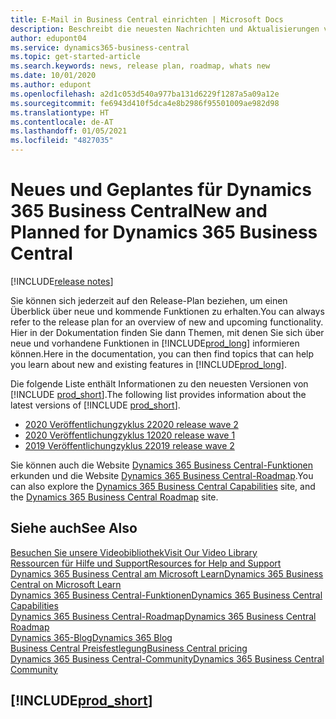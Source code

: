 ```yaml
---
title: E-Mail in Business Central einrichten | Microsoft Docs
description: Beschreibt die neuesten Nachrichten und Aktualisierungen von Business Central.
author: edupont04
ms.service: dynamics365-business-central
ms.topic: get-started-article
ms.search.keywords: news, release plan, roadmap, whats new
ms.date: 10/01/2020
ms.author: edupont
ms.openlocfilehash: a2d1c053d540a977ba131d6229f1287a5a09a12e
ms.sourcegitcommit: fe6943d410f5dca4e8b2986f95501009ae982d98
ms.translationtype: HT
ms.contentlocale: de-AT
ms.lasthandoff: 01/05/2021
ms.locfileid: "4827035"
---
```

# <a name="new-and-planned-for-dynamics-365-business-central"></a><span data-ttu-id="de293-103">Neues und Geplantes für Dynamics 365 Business Central</span><span class="sxs-lookup"><span data-stu-id="de293-103">New and Planned for Dynamics 365 Business Central</span></span>

[!INCLUDE[release notes](includes/release-notes.md)]

<span data-ttu-id="de293-104">Sie können sich jederzeit auf den Release-Plan beziehen, um einen Überblick über neue und kommende Funktionen zu erhalten.</span><span class="sxs-lookup"><span data-stu-id="de293-104">You can always refer to the release plan for an overview of new and upcoming functionality.</span></span> <span data-ttu-id="de293-105">Hier in der Dokumentation finden Sie dann Themen, mit denen Sie sich über neue und vorhandene Funktionen in [!INCLUDE[prod_long](includes/prod_long.md)] informieren können.</span><span class="sxs-lookup"><span data-stu-id="de293-105">Here in the documentation, you can then find topics that can help you learn about new and existing features in [!INCLUDE[prod_long](includes/prod_long.md)].</span></span> 

<span data-ttu-id="de293-106">Die folgende Liste enthält Informationen zu den neuesten Versionen von [!INCLUDE [prod_short](includes/prod_short.md)].</span><span class="sxs-lookup"><span data-stu-id="de293-106">The following list provides information about the latest versions of [!INCLUDE [prod_short](includes/prod_short.md)].</span></span>  

* [<span data-ttu-id="de293-107">2020 Veröffentlichungzyklus 2</span><span class="sxs-lookup"><span data-stu-id="de293-107">2020 release wave 2</span></span>](/dynamics365-release-plan/2020wave2/smb/dynamics365-business-central/planned-features)  
* [<span data-ttu-id="de293-108">2020 Veröffentlichungzyklus 1</span><span class="sxs-lookup"><span data-stu-id="de293-108">2020 release wave 1</span></span>](/dynamics365-release-plan/2020wave1/dynamics365-business-central/planned-features)  
* [<span data-ttu-id="de293-109">2019 Veröffentlichungzyklus 2</span><span class="sxs-lookup"><span data-stu-id="de293-109">2019 release wave 2</span></span>](/dynamics365-release-plan/2019wave2/dynamics365-business-central/planned-features)  

<span data-ttu-id="de293-110">Sie können auch die Website [Dynamics 365 Business Central-Funktionen](https://dynamics.microsoft.com/business-central/capabilities/) erkunden und die Website [Dynamics 365 Business Central-Roadmap](https://dynamics.microsoft.com/roadmap/business-central/).</span><span class="sxs-lookup"><span data-stu-id="de293-110">You can also explore the [Dynamics 365 Business Central Capabilities](https://dynamics.microsoft.com/business-central/capabilities/) site, and the [Dynamics 365 Business Central Roadmap](https://dynamics.microsoft.com/roadmap/business-central/) site.</span></span>  

## <a name="see-also"></a><span data-ttu-id="de293-111">Siehe auch</span><span class="sxs-lookup"><span data-stu-id="de293-111">See Also</span></span>

[<span data-ttu-id="de293-112">Besuchen Sie unsere Videobibliothek</span><span class="sxs-lookup"><span data-stu-id="de293-112">Visit Our Video Library</span></span>](across-videos.md)  
[<span data-ttu-id="de293-113">Ressourcen für Hilfe und Support</span><span class="sxs-lookup"><span data-stu-id="de293-113">Resources for Help and Support</span></span>](product-help-and-support.md)  
[<span data-ttu-id="de293-114">Dynamics 365 Business Central am Microsoft Learn</span><span class="sxs-lookup"><span data-stu-id="de293-114">Dynamics 365 Business Central on Microsoft Learn</span></span>](/learn/dynamics365/business-central?WT.mc_id=dyn365bc_landingpage-docs)  
[<span data-ttu-id="de293-115">Dynamics 365 Business Central-Funktionen</span><span class="sxs-lookup"><span data-stu-id="de293-115">Dynamics 365 Business Central Capabilities</span></span>](https://dynamics.microsoft.com/business-central/capabilities/)  
[<span data-ttu-id="de293-116">Dynamics 365 Business Central-Roadmap</span><span class="sxs-lookup"><span data-stu-id="de293-116">Dynamics 365 Business Central Roadmap</span></span>](https://dynamics.microsoft.com/roadmap/business-central/)  
[<span data-ttu-id="de293-117">Dynamics 365-Blog</span><span class="sxs-lookup"><span data-stu-id="de293-117">Dynamics 365 Blog</span></span>](https://cloudblogs.microsoft.com/dynamics365/it/product/business-central/)  
[<span data-ttu-id="de293-118">Business Central Preisfestlegung</span><span class="sxs-lookup"><span data-stu-id="de293-118">Business Central pricing</span></span>](https://dynamics.microsoft.com/business-central/overview/#pricing)  
[<span data-ttu-id="de293-119">Dynamics 365 Business Central-Community</span><span class="sxs-lookup"><span data-stu-id="de293-119">Dynamics 365 Business Central Community</span></span>](https://community.dynamics.com/business/)

## [!INCLUDE[prod_short](includes/free_trial_md.md)]
